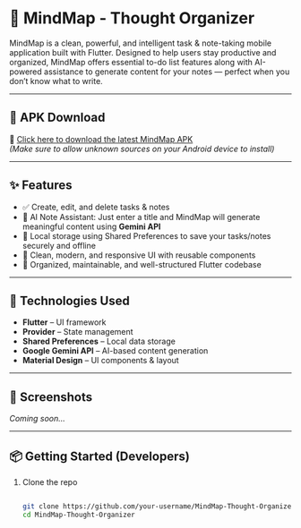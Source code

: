 # 🧠 MindMap - Thought Organizer

MindMap is a clean, powerful, and intelligent task & note-taking mobile application built with Flutter. Designed to help users stay productive and organized, MindMap offers essential to-do list features along with AI-powered assistance to generate content for your notes — perfect when you don’t know what to write.

---

## 📱 APK Download

🔗 [Click here to download the latest MindMap APK](https://github.com/HaiderAli228/MindMap---APK/releases/download/v1.1.0/MindMap-app-release.apk)  
*(Make sure to allow unknown sources on your Android device to install)*

---

## ✨ Features

- ✅ Create, edit, and delete tasks & notes
- 🧠 AI Note Assistant: Just enter a title and MindMap will generate meaningful content using **Gemini API**
- 💾 Local storage using Shared Preferences to save your tasks/notes securely and offline
- 🎨 Clean, modern, and responsive UI with reusable components
- 🧼 Organized, maintainable, and well-structured Flutter codebase

---

## 🚀 Technologies Used

- **Flutter** – UI framework
- **Provider** – State management
- **Shared Preferences** – Local data storage
- **Google Gemini API** – AI-based content generation
- **Material Design** – UI components & layout

---

## 📸 Screenshots

*Coming soon...*

---

## 📦 Getting Started (Developers)

1. Clone the repo  
   ```bash
   
   git clone https://github.com/your-username/MindMap-Thought-Organizer.git
   cd MindMap-Thought-Organizer
